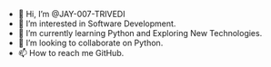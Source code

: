 - 👋 Hi, I’m @JAY-007-TRIVEDI
- 👀 I’m interested in Software Development.
- 🌱 I’m currently learning Python and Exploring New Technologies.
- 💞️ I’m looking to collaborate on Python.
- 📫 How to reach me GitHub.

<!---
JAY-007-TRIVEDI/JAY-007-TRIVEDI is a ✨ special ✨ repository because its `README.md` (this file) appears on your GitHub profile.
You can click the Preview link to take a look at your changes.
--->
